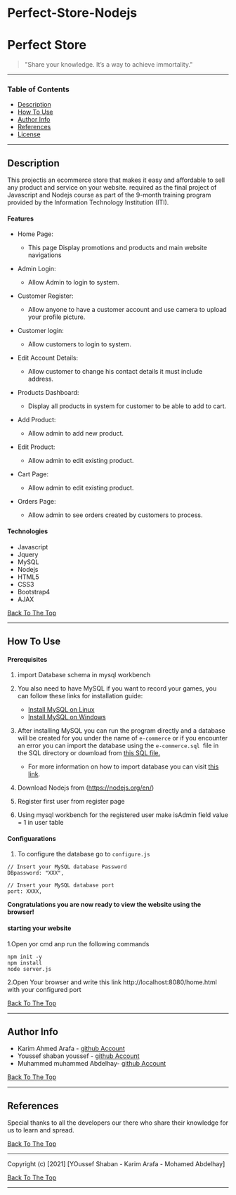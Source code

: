 # Perfect-Store-Nodejs

# <b>Perfect Store</b>



> "Share your knowledge. It’s a way to achieve immortality."

---

### <b>Table of Contents</b>

- [Description](#<b>Description</b>)
- [How To Use](#<b>how-to-use</b>)
- [Author Info](#<b>author-info</b>)
- [References](#<b>references</b>)
- [License](#<b>license</b>)

---

## <b>Description</b>

This projectis an ecommerce store that makes it easy and affordable to sell any
product and service on your website. required as the final project of Javascript and Nodejs course as part of the 9-month training program provided by the Information Technology Institution (ITI).

#### <b>Features</b>
- Home Page:
    - This page Display promotions and products and main website navigations
      
- Admin Login:
    - Allow Admin to login to system.

- Customer Register:
    - Allow anyone to have a customer account and use camera to upload your profile picture.

- Customer login:
    - Allow customers to login to system.

- Edit Account Details:
    - Allow customer to change his contact details it must include address.

- Products Dashboard:
    - Display all products in system for customer to be able to add to cart.

- Add Product:
    - Allow admin to add new product.

- Edit Product:
    - Allow admin to edit existing product.

- Cart Page:
    - Allow admin to edit existing product.

- Orders Page:
    - Allow admin to see orders created by customers to process.

#### <b>Technologies</b>

- Javascript
- Jquery
- MySQL
- Nodejs
- HTML5
- CSS3
- Bootstrap4
- AJAX

[Back To The Top](#<b>Tic-Tac-Toe</b>)

---

## <b>How To Use</b>

#### <b>Prerequisites</b>
1. import Database schema in mysql workbench


2. You also need to have MySQL if you want to record your games, you can follow these links for installation guide:
    - [Install MySQL on Linux](https://docs.rackspace.com/support/how-to/install-mysql-server-on-the-ubuntu-operating-system/)
    - [Install MySQL on Windows](https://www.liquidweb.com/kb/install-mysql-windows/)


3. After installing MySQL you can run the program directly and a database will be created for you under the name of `e-commerce` or if you encounter an error you can import the database using the `e-commerce.sql `file in the SQL directory or download from [this SQL file.](https://drive.google.com/file/d/1oQ0jXTxygBVLUtrKxozrg9yTnZgcu9yY/view?usp=sharing)
    - For more information on how to import database you can visit [this link](https://stackoverflow.com/questions/15884693/how-can-i-import-data-into-mysql-database-via-mysql-workbench).
4. Download Nodejs from (https://nodejs.org/en/)
5. Register first user from register page
6. Using mysql workbench for the registered user make isAdmin field value = 1 in user table
#### <b>Configuarations</b>
1. To configure the database go to `configure.js`
```
// Insert your MySQL database Password
DBpassword: "XXX",

// Insert your MySQL database port
port: XXXX,
```
<b>Congratulations you are now ready to view the website using the browser!</b>


#### <b>starting your website</b>
1.Open yor cmd  anp run the following commands
```
npm init -y
npm install
node server.js
```

2.Open Your browser and write this link http://localhost:8080/home.html with your configured port

[Back To The Top](#<b>Tic-Tac-Toe</b>)

---

## <b>Author Info</b>

- Karim Ahmed Arafa - [github Account](https://github.com/karim-arafa)
- Youssef shaban youssef - [github Account](https://github.com/youssefshaban)
- Muhammed muhammed Abdelhay- [github Account](https://github.com/mmAbdelhay)


[Back To The Top](#<b>Tic-Tac-Toe</b>)

---

## <b>References</b>

Special thanks to all the developers our there who share their knowledge for us to learn and spread.

[Back To The Top](#<b>Tic-Tac-Toe</b>)

---





Copyright (c) [2021] [YOussef Shaban - Karim Arafa - Mohamed Abdelhay]



[Back To The Top](#<b>Tic-Tac-Toe</b>)

---

